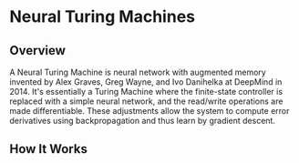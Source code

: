 # Neural Turing Machines

## Overview

A Neural Turing Machine is neural network with augmented memory invented by
Alex Graves, Greg Wayne, and Ivo Danihelka at DeepMind in 2014. It's essentially
a Turing Machine where the finite-state controller is replaced
with a simple neural network, and the read/write operations are made
differentiable. These adjustments allow the system to compute error
derivatives using backpropagation and thus learn by gradient descent.

## How It Works
